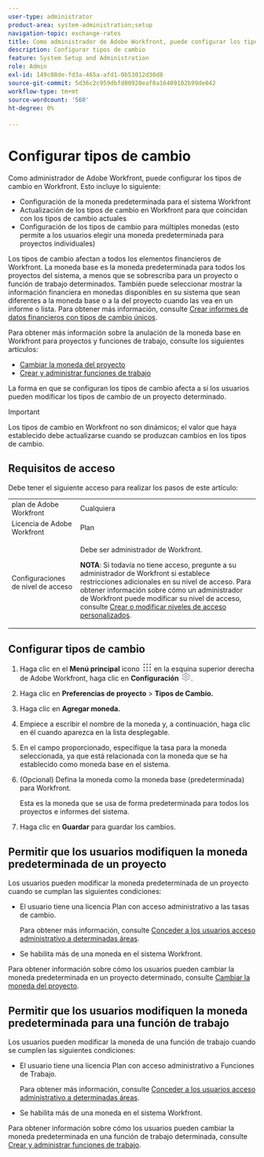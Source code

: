 ```yaml
---
user-type: administrator
product-area: system-administration;setup
navigation-topic: exchange-rates
title: Como administrador de Adobe Workfront, puede configurar los tipos de cambio en Workfront.
description: Configurar tipos de cambio
feature: System Setup and Administration
role: Admin
exl-id: 149c08de-fd3a-465a-afd1-0b53012d30d8
source-git-commit: 5d36c2c959dbfd00920eaf0a16409102b99de042
workflow-type: tm+mt
source-wordcount: '560'
ht-degree: 0%

---
```


# Configurar tipos de cambio

<!--
<p data-mc-conditions="QuicksilverOrClassic.Draft mode">*** DON'T DELETE, DRAFT OR HIDE THIS ARTICLE. IT IS LINKED TO THE PRODUCT, THROUGH THE CONTEXT SENSITIVE HELP LINKS. **</p>
-->

Como administrador de Adobe Workfront, puede configurar los tipos de cambio en Workfront. Esto incluye lo siguiente:

* Configuración de la moneda predeterminada para el sistema Workfront
* Actualización de los tipos de cambio en Workfront para que coincidan con los tipos de cambio actuales
* Configuración de los tipos de cambio para múltiples monedas (esto permite a los usuarios elegir una moneda predeterminada para proyectos individuales)

Los tipos de cambio afectan a todos los elementos financieros de Workfront. La moneda base es la moneda predeterminada para todos los proyectos del sistema, a menos que se sobrescriba para un proyecto o función de trabajo determinados. También puede seleccionar mostrar la información financiera en monedas disponibles en su sistema que sean diferentes a la moneda base o a la del proyecto cuando las vea en un informe o lista. Para obtener más información, consulte [Crear informes de datos financieros con tipos de cambio únicos](../../../reports-and-dashboards/reports/creating-and-managing-reports/create-financial-data-reports-unique-exchange-rates.md).

Para obtener más información sobre la anulación de la moneda base en Workfront para proyectos y funciones de trabajo, consulte los siguientes artículos:

* [Cambiar la moneda del proyecto](../../../manage-work/projects/project-finances/change-project-currency.md)
* [Crear y administrar funciones de trabajo](../../../administration-and-setup/set-up-workfront/organizational-setup/create-manage-job-roles.md)

La forma en que se configuran los tipos de cambio afecta a si los usuarios pueden modificar los tipos de cambio de un proyecto determinado.

>[!IMPORTANT]
>
>Los tipos de cambio en Workfront no son dinámicos; el valor que haya establecido debe actualizarse cuando se produzcan cambios en los tipos de cambio.

## Requisitos de acceso

Debe tener el siguiente acceso para realizar los pasos de este artículo:

<table style="table-layout:auto"> 
 <col> 
 <col> 
 <tbody> 
  <tr> 
   <td role="rowheader">plan de Adobe Workfront</td> 
   <td>Cualquiera</td> 
  </tr> 
  <tr> 
   <td role="rowheader">Licencia de Adobe Workfront</td> 
   <td>Plan</td> 
  </tr> 
  <tr> 
   <td role="rowheader">Configuraciones de nivel de acceso</td> 
   <td> <p>Debe ser administrador de Workfront.</p> <p><b>NOTA</b>: Si todavía no tiene acceso, pregunte a su administrador de Workfront si establece restricciones adicionales en su nivel de acceso. Para obtener información sobre cómo un administrador de Workfront puede modificar su nivel de acceso, consulte <a href="../../../administration-and-setup/add-users/configure-and-grant-access/create-modify-access-levels.md" class="MCXref xref">Crear o modificar niveles de acceso personalizados</a>.</p> </td> 
  </tr> 
 </tbody> 
</table>

## Configurar tipos de cambio

1. Haga clic en el **Menú principal** icono ![](assets/main-menu-icon.png) en la esquina superior derecha de Adobe Workfront, haga clic en **Configuración** ![](assets/gear-icon-settings.png).

1. Haga clic en **Preferencias de proyecto** > **Tipos de Cambio.**

1. Haga clic en **Agregar moneda.**
1. Empiece a escribir el nombre de la moneda y, a continuación, haga clic en él cuando aparezca en la lista desplegable.

1. En el campo proporcionado, especifique la tasa para la moneda seleccionada, ya que está relacionada con la moneda que se ha establecido como moneda base en el sistema.
1. (Opcional) Defina la moneda como la moneda base (predeterminada) para Workfront.

   Esta es la moneda que se usa de forma predeterminada para todos los proyectos e informes del sistema.

1. Haga clic en **Guardar** para guardar los cambios.

## Permitir que los usuarios modifiquen la moneda predeterminada de un proyecto

Los usuarios pueden modificar la moneda predeterminada de un proyecto cuando se cumplan las siguientes condiciones:

* El usuario tiene una licencia Plan con acceso administrativo a las tasas de cambio.

   Para obtener más información, consulte [Conceder a los usuarios acceso administrativo a determinadas áreas](../../../administration-and-setup/add-users/configure-and-grant-access/grant-users-admin-access-certain-areas.md).

* Se habilita más de una moneda en el sistema Workfront.

Para obtener información sobre cómo los usuarios pueden cambiar la moneda predeterminada en un proyecto determinado, consulte [Cambiar la moneda del proyecto](../../../manage-work/projects/project-finances/change-project-currency.md).

## Permitir que los usuarios modifiquen la moneda predeterminada para una función de trabajo

Los usuarios pueden modificar la moneda de una función de trabajo cuando se cumplen las siguientes condiciones:

* El usuario tiene una licencia Plan con acceso administrativo a Funciones de Trabajo.

   Para obtener más información, consulte [Conceder a los usuarios acceso administrativo a determinadas áreas](../../../administration-and-setup/add-users/configure-and-grant-access/grant-users-admin-access-certain-areas.md).

* Se habilita más de una moneda en el sistema Workfront.

Para obtener información sobre cómo los usuarios pueden cambiar la moneda predeterminada en una función de trabajo determinada, consulte [Crear y administrar funciones de trabajo](../../../administration-and-setup/set-up-workfront/organizational-setup/create-manage-job-roles.md).
